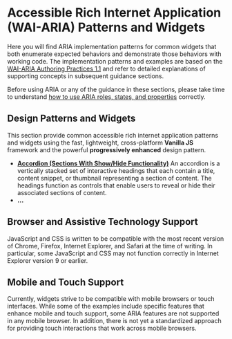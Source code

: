 # Accessible Rich Internet Application (WAI-ARIA) Patterns and Widgets

Here you will find ARIA implementation patterns for common widgets that both enumerate expected behaviors and demonstrate those behaviors with working code. The implementation patterns and examples are based on the [WAI-ARIA Authoring Practices 1.1](https://www.w3.org/TR/wai-aria-practices-1.1/) and refer to detailed explanations of supporting concepts in subsequent guidance sections.

Before using ARIA or any of the guidance in these sections, please take time to understand [how to use ARIA roles, states, and properties](https://www.w3.org/TR/wai-aria-practices-1.1/#read_me_first) correctly.

## Design Patterns and Widgets

This section provide common accessible rich internet application patterns and widgets using the fast, lightweight, cross-platform **Vanilla JS** framework and the powerful **progressively enhanced** design pattern.

 - [**Accordion (Sections With Show/Hide Functionality)**](#)
   An accordion is a vertically stacked set of interactive headings that each contain a title, content snippet, or thumbnail representing a section of content. The headings function as controls that enable users to reveal or hide their associated sections of content.
- **...**

## Browser and Assistive Technology Support

JavaScript and CSS is written to be compatible with the most recent version of Chrome, Firefox, Internet Explorer, and Safari at the time of writing. In particular, some JavaScript and CSS may not function correctly in Internet Explorer version 9 or earlier.

## Mobile and Touch Support

Currently, widgets strive to be compatible with mobile browsers or touch interfaces. While some of the examples include specific features that enhance mobile and touch support, some ARIA features are not supported in any mobile browser. In addition, there is not yet a standardized approach for providing touch interactions that work across mobile browsers.
